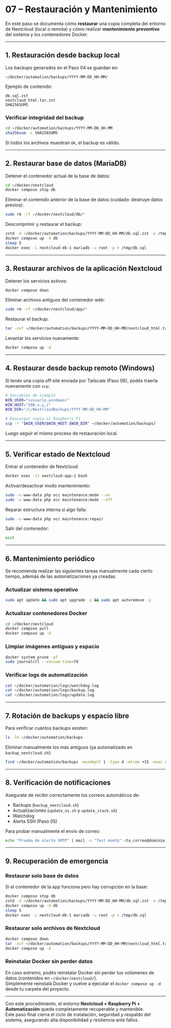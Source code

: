 # 07 – Restauración y Mantenimiento

En este paso se documenta cómo **restaurar** una copia completa del entorno de Nextcloud (local o remota) y cómo realizar **mantenimiento preventivo** del sistema y los contenedores Docker.

---

## 1. Restauración desde backup local

Los backups generados en el Paso 04 se guardan en:
```
~/docker/automation/backups/YYYY-MM-DD_HH-MM/
```

Ejemplo de contenido:
```
db.sql.zst
nextcloud_html.tar.zst
SHA256SUMS
```

### Verificar integridad del backup

```bash
cd ~/docker/automation/backups/YYYY-MM-DD_HH-MM
sha256sum -c SHA256SUMS
```

Si todos los archivos muestran `OK`, el backup es válido.

---

## 2. Restaurar base de datos (MariaDB)

Detener el contenedor actual de la base de datos:

```bash
cd ~/docker/nextcloud
docker compose stop db
```

Eliminar el contenido anterior de la base de datos (cuidado: destruye datos previos):

```bash
sudo rm -rf ~/docker/nextcloud/db/*
```

Descomprimir y restaurar el backup:

```bash
zstd -d ~/docker/automation/backups/YYYY-MM-DD_HH-MM/db.sql.zst -o /tmp/db.sql
docker compose up -d db
sleep 5
docker exec -i nextcloud-db-1 mariadb -u root -p < /tmp/db.sql
```

---

## 3. Restaurar archivos de la aplicación Nextcloud

Detener los servicios activos:

```bash
docker compose down
```

Eliminar archivos antiguos del contenedor web:

```bash
sudo rm -rf ~/docker/nextcloud/app/*
```

Restaurar el backup:

```bash
tar -xvf ~/docker/automation/backups/YYYY-MM-DD_HH-MM/nextcloud_html.tar.zst -C ~/docker/nextcloud/app --use-compress-program=unzstd
```

Levantar los servicios nuevamente:

```bash
docker compose up -d
```

---

## 4. Restaurar desde backup remoto (Windows)

Si tenés una copia off‑site enviada por Tailscale (Paso 06), podés traerla nuevamente con `scp`:

```bash
# Variables de ejemplo
WIN_USER="<usuario_windows>"
WIN_HOST="100.x.y.z"
WIN_DIR="/c/NextcloudBackups/YYYY-MM-DD_HH-MM"

# Descargar copia al Raspberry Pi
scp -r "$WIN_USER@$WIN_HOST:$WIN_DIR" ~/docker/automation/backups/
```

Luego seguir el mismo proceso de restauración local.

---

## 5. Verificar estado de Nextcloud

Entrar al contenedor de Nextcloud:

```bash
docker exec -it nextcloud-app-1 bash
```

Activar/desactivar modo mantenimiento:

```bash
sudo -u www-data php occ maintenance:mode --on
sudo -u www-data php occ maintenance:mode --off
```

Reparar estructura interna si algo falla:

```bash
sudo -u www-data php occ maintenance:repair
```

Salir del contenedor:

```bash
exit
```

---

## 6. Mantenimiento periódico

Se recomienda realizar las siguientes tareas manualmente cada cierto tiempo, además de las automatizaciones ya creadas.

### Actualizar sistema operativo

```bash
sudo apt update && sudo apt upgrade -y && sudo apt autoremove -y
```

### Actualizar contenedores Docker

```bash
cd ~/docker/nextcloud
docker compose pull
docker compose up -d
```

### Limpiar imágenes antiguas y espacio

```bash
docker system prune -af
sudo journalctl --vacuum-time=7d
```

### Verificar logs de automatización

```bash
cat ~/docker/automation/logs/watchdog.log
cat ~/docker/automation/logs/backup.log
cat ~/docker/automation/logs/update.log
```

---

## 7. Rotación de backups y espacio libre

Para verificar cuántos backups existen:

```bash
ls -lh ~/docker/automation/backups
```

Eliminar manualmente los más antiguos (ya automatizado en `backup_nextcloud.sh`):

```bash
find ~/docker/automation/backups -maxdepth 1 -type d -mtime +15 -exec rm -rf {} \;
```

---

## 8. Verificación de notificaciones

Asegurate de recibir correctamente los correos automáticos de:
- Backups (`backup_nextcloud.sh`)
- Actualizaciones (`update_os.sh` y `update_stack.sh`)
- Watchdog
- Alerta SSH (Paso 05)

Para probar manualmente el envío de correo:

```bash
echo "Prueba de alerta SMTP" | mail -s "Test msmtp" <tu_correo@dominio.com>
```

---

## 9. Recuperación de emergencia

### Restaurar solo base de datos
Si el contenedor de la app funciona pero hay corrupción en la base:

```bash
docker compose stop db
zstd -d ~/docker/automation/backups/YYYY-MM-DD_HH-MM/db.sql.zst -o /tmp/db.sql
docker compose up -d db
sleep 5
docker exec -i nextcloud-db-1 mariadb -u root -p < /tmp/db.sql
```

### Restaurar solo archivos de Nextcloud

```bash
docker compose down
tar -xvf ~/docker/automation/backups/YYYY-MM-DD_HH-MM/nextcloud_html.tar.zst -C ~/docker/nextcloud/app --use-compress-program=unzstd
docker compose up -d
```

### Reinstalar Docker sin perder datos

En caso extremo, podés reinstalar Docker sin perder tus volúmenes de datos (contenidos en `~/docker/nextcloud/`).  
Simplemente reinstalá Docker y vuelve a ejecutar el `docker compose up -d` desde tu carpeta del proyecto.

---

Con este procedimiento, el entorno **Nextcloud + Raspberry Pi + Automatización** queda completamente recuperable y mantenible.  
Este paso final cierra el ciclo de instalación, seguridad y respaldo del sistema, asegurando alta disponibilidad y resiliencia ante fallos.

